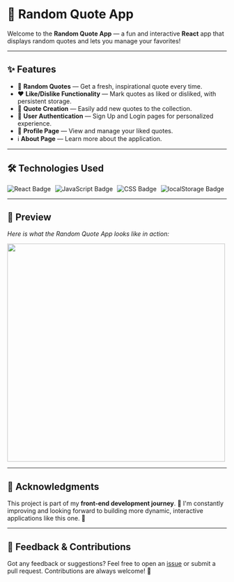 # 🌟 Random Quote App

Welcome to the **Random Quote App** — a fun and interactive **React** app that displays random quotes and lets you manage your favorites!

---

## ✨ Features

- 💬 **Random Quotes** — Get a fresh, inspirational quote every time.
- ❤️ **Like/Dislike Functionality** — Mark quotes as liked or disliked, with persistent storage.
- 📝 **Quote Creation** — Easily add new quotes to the collection.
- 🔐 **User Authentication** — Sign Up and Login pages for personalized experience.
- 👤 **Profile Page** — View and manage your liked quotes.
- ℹ️ **About Page** — Learn more about the application.

---

## 🛠️ Technologies Used

<div align="left" style="display: flex; gap: 10px;">
  <img src="https://img.shields.io/badge/React-61DAFB?style=for-the-badge&logo=react&logoColor=black" alt="React Badge" />
  <img src="https://img.shields.io/badge/JavaScript-F7DF1E?style=for-the-badge&logo=javascript&logoColor=black" alt="JavaScript Badge" />
  <img src="https://img.shields.io/badge/CSS3-1572B6?style=for-the-badge&logo=css3&logoColor=white" alt="CSS Badge" />
  <img src="https://img.shields.io/badge/localStorage-FF6F61?style=for-the-badge&logo=html5&logoColor=white" alt="localStorage Badge" />
</div>

---

## 📸 Preview

_Here is what the Random Quote App looks like in action:_

<img src="https://github.com/user-attachments/assets/0e534c37-6131-49d8-b150-7c6709c815a9" width="500" />

---

## 🙌 Acknowledgments

This project is part of my **front-end development journey**. 💪 I'm constantly improving and looking forward to building more dynamic, interactive applications like this one. 🚀

---

## 💬 Feedback & Contributions

Got any feedback or suggestions? Feel free to open an [issue](https://github.com/Baljann/random-quote-app/issues) or submit a pull request. Contributions are always welcome! 🙌
